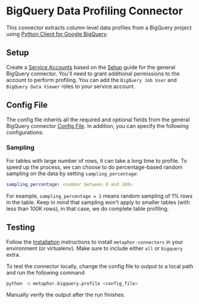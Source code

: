 # BigQuery Data Profiling Connector

This connector extracts column-level data profiles from a BigQuery project using [Python Client for Google BigQuery](https://googleapis.dev/python/bigquery/latest/index.html).

## Setup

Create a [Service Accounts](https://console.cloud.google.com/iam-admin/serviceaccounts) based on the [Setup](../README.md#Setup) guide for the general BigQuery connector. You'll need to grant additional permissions to the account to perform profiling. You can add the `BigQuery Job User` and `BigQuery Data Viewer` roles to your service account.

## Config File

The config file inherits all the required and optional fields from the general BigQuery connector [Config File](../README.md#config-file). In addition, you can specify the following configurations:

### Sampling

For tables with large number of rows, it can take a long time to profile. To speed up the process, we can choose to do percentage-based random sampling on the data by setting `sampling_percentage`:

```yaml
sampling_percentage: <number between 0 and 100>
```

For example, `sampling_percentage = 1` means random sampling of 1% rows in the table. Keep in mind that sampling won't apply to smaller tables (with less than 100K rows), in that case, we do complete table profiling.

## Testing

Follow the [Installation](../../README.md) instructions to install `metaphor-connectors` in your environment (or virtualenv). Make sure to include either `all` or `bigquery` extra.

To test the connector locally, change the config file to output to a local path and run the following command

```bash
python -m metaphor.bigquery.profile <config_file>
```

Manually verify the output after the run finishes.
